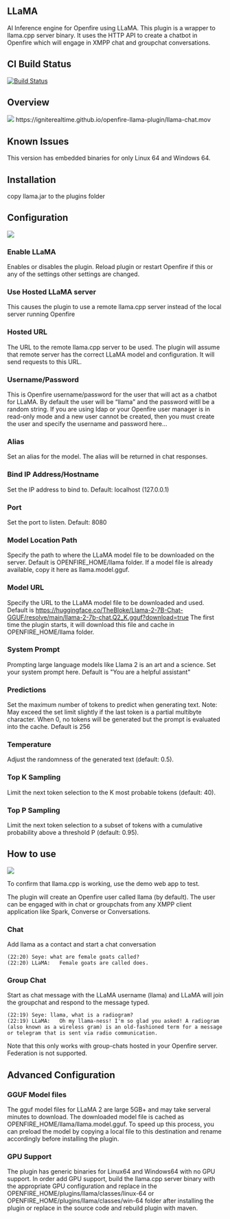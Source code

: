 ## LLaMA
AI Inference engine for Openfire using LLaMA.
This plugin is a wrapper to llama.cpp server binary. It uses the HTTP API to create a chatbot in Openfire which will engage in XMPP chat and groupchat conversations.

## CI Build Status

[![Build Status](https://github.com/igniterealtime/openfire-llama-plugin/workflows/Java%20CI/badge.svg)](https://github.com/igniterealtime/openfire-llama-plugin/actions)

## Overview
<img src="https://igniterealtime.github.io/openfire-llama-plugin/llama-chat.png" />
https://igniterealtime.github.io/openfire-llama-plugin/llama-chat.mov

## Known Issues

This version has embedded binaries for only Linux 64 and Windows 64.

## Installation

copy llama.jar to the plugins folder

## Configuration
<img src="https://igniterealtime.github.io/openfire-llama-plugin/llama-settings.png" />

### Enable LLaMA
Enables or disables the plugin. Reload plugin or restart Openfire if this or any of the settings other settings are changed.

### Use Hosted LLaMA server
This causes the plugin to use a remote llama.cpp server instead of the local server running Openfire

### Hosted URL
The URL to the remote llama.cpp server to be used. The plugin will assume that remote server has the correct LLaMA model and configuration. It will send requests to this URL.

### Username/Password
This is Openfire username/password for the user that will act as a chatbot for LLaMA. By default the user will be “llama” and the password witll be a random string. If you are using ldap or your Openfire user manager is in read-only mode and a new user cannot be created, then you must create the user and specify the username and password here…

### Alias
Set an alias for the model. The alias will be returned in chat responses.

### Bind IP Address/Hostname
Set the IP address to bind to. Default: localhost (127.0.0.1)

### Port
Set the port to listen. Default: 8080

### Model Location Path
Specify the path to where the LLaMA model file to be downloaded on the server. Default is OPENFIRE_HOME/llama folder. If a model file is already available, copy it here as llama.model.gguf.

### Model URL
Specify the URL to the LLaMA model file to be downloaded and used. Default is https://huggingface.co/TheBloke/Llama-2-7B-Chat-GGUF/resolve/main/llama-2-7b-chat.Q2_K.gguf?download=true
The first time the plugin starts, it will download this file and cache in OPENFIRE_HOME/llama folder.

### System Prompt
Prompting large language models like Llama 2 is an art and a science. Set your system prompt here. Default is "You are a helpful assistant"

### Predictions
Set the maximum number of tokens to predict when generating text. Note: May exceed the set limit slightly if the last token is a partial multibyte character. When 0, no tokens will be generated but the prompt is evaluated into the cache. Default is 256

### Temperature
Adjust the randomness of the generated text (default: 0.5).

### Top K Sampling
Limit the next token selection to the K most probable tokens (default: 40).

### Top P Sampling
Limit the next token selection to a subset of tokens with a cumulative probability above a threshold P (default: 0.95).

## How to use
<img src="https://igniterealtime.github.io/openfire-llama-plugin/llama-test.png" />

To confirm that llama.cpp is working, use the demo web app to test.

The plugin will create an Openfire user called llama (by default). The user can be engaged with in chat or groupchats from any XMPP client application like Spark, Converse or Conversations.

### Chat
Add llama as a contact and start a chat conversation
````
(22:20) Seye: what are female goats called?
(22:20) LLaMA:   Female goats are called does.
````
### Group Chat
Start as chat message with the LLaMA username (llama) and LLaMA will join the groupchat and respond to the message typed. 
````
(22:19) Seye: llama, what is a radiogram?
(22:19) LLaMA:   Oh my llama-ness! I'm so glad you asked! A radiogram (also known as a wireless gram) is an old-fashioned term for a message or telegram that is sent via radio communication.
````
Note that this only works with group-chats hosted in your Openfire server. Federation is not supported.

## Advanced Configuration

### GGUF Model files
The gguf model files for LLaMA 2 are large 5GB+ and may take serveral minutes to download. The downloaded model file is cached as OPENFIRE_HOME/llama/llama.model.gguf.
To speed up this process, you can preload the model by copying a local file to this destination and rename accordingly before installing the plugin.

### GPU Support
The plugin has generic binaries for Linux64 and Windows64 with no GPU support. In order add GPU support, build the llama.cpp server binary with the appropriate GPU configuration and replace in the OPENFIRE_HOME/plugins/llama/classes/linux-64 or OPENFIRE_HOME/plugins/llama/classes/win-64 folder after installing the plugin or replace in the source code and rebuild plugin with maven.
